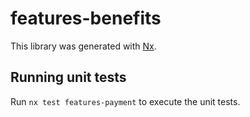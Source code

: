# features-benefits

This library was generated with [Nx](https://nx.dev).

## Running unit tests

Run `nx test features-payment` to execute the unit tests.
